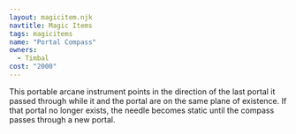 ```yaml
---
layout: magicitem.njk
navtitle: Magic Items
tags: magicitems
name: "Portal Compass"
owners:
  - Timbal
cost: "2000"
---
```


This portable arcane instrument points in the direction of the last portal it passed through while it and the portal are on the same plane of existence. If that portal no longer exists, the needle becomes static until the compass passes through a new portal.